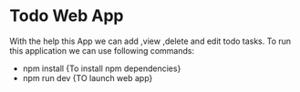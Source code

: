 # Todo Web App

With the help this App we can add ,view ,delete and edit todo tasks.
To run this application we can use following commands:

-  npm install {To install npm dependencies}
-  npm run dev {TO launch web app}
